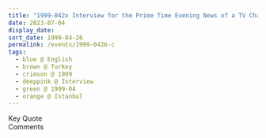 ```yaml
---
title: "1999-042x Interview for the Prime Time Evening News of a TV Channel, Istanbul, Turkey"
date: 2023-07-04
display_date: 
sort_date: 1999-04-26
permalink: /events/1999-0426-c
tags:
  - blue @ English
  - brown @ Turkey
  - crimson @ 1999
  - deeppink @ Interview
  - green @ 1999-04
  - orange @ Istanbul
---
```


<wave-list>
  <list-title color="green" width="75">Key Quote</list-title>
  <list-item color="BlanchedAlmond"  width="200"></list-item>
  <list-item color="Lavender"></list-item>
  <list-item color="BlanchedAlmond"></list-item>
</wave-list>

<br>

<wave-list>
  <list-title color="green" width="75">Comments</list-title>
  <list-item color="BlanchedAlmond"  width="200"></list-item>
  <list-item color="Lavender"></list-item>
  <list-item color="BlanchedAlmond"></list-item>
</wave-list>